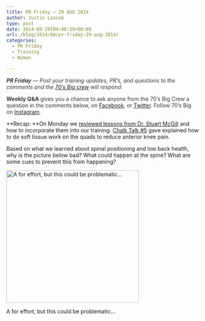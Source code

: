 ```yaml
---
title: PR Friday – 29 AUG 2014
author: Justin Lascek
type: post
date: 2014-08-29T04:00:19+00:00
url: /blog/2014/08/pr-friday-29-aug-2014/
categories:
  - PR Friday
  - Training
  - Women

---
```

<em style="color: #373737;"><strong>PR Friday</strong> — Post your training updates, PR’s, and questions to the comments and the <a href="/about/bios/" target="_blank">70′s Big crew</a> will respond. </em>

<strong style="color: #373737;">Weekly Q&A </strong><span style="color: #373737;">gives you a chance to ask anyone from the 70′s Big Crew a question in the comments below, on <a href="https://www.facebook.com/70sBig" target="_blank">Facebook</a>, or <a href="https://twitter.com/70sBig" target="_blank">Twitter</a>. Follow 70&#8217;s Big on <a href="http://instagram.com/70s_Big" target="_blank">Instagram</a>. </span>

**Recap: **On Monday we <a href="/blog/2014/08/lessons-from-mcgill/" target="_blank">reviewed lessons from Dr. Stuart McGill</a> and how to incorporate them into our training. <a href="/blog/2014/08/chalk-talk-5/" target="_blank">Chalk Talk #5</a> gave explained how to do soft tissue work on the quads to reduce anterior knee pain.

Based on what we learned about spinal positioning and low back health, why is the picture below bad? What could happen at the spine? What are some cues to prevent this from happening?

<div id="attachment_10322" style="width: 356px" class="wp-caption aligncenter">
  <a href="/2014/08/IhueSzi.jpg"><img aria-describedby="caption-attachment-10322" data-attachment-id="10322" data-permalink="/blog/2014/08/lessons-from-mcgill/ihueszi/" data-orig-file="/2014/08/IhueSzi.jpg" data-orig-size="640,640" data-comments-opened="1" data-image-meta="{&quot;aperture&quot;:&quot;0&quot;,&quot;credit&quot;:&quot;&quot;,&quot;camera&quot;:&quot;&quot;,&quot;caption&quot;:&quot;&quot;,&quot;created_timestamp&quot;:&quot;0&quot;,&quot;copyright&quot;:&quot;&quot;,&quot;focal_length&quot;:&quot;0&quot;,&quot;iso&quot;:&quot;0&quot;,&quot;shutter_speed&quot;:&quot;0&quot;,&quot;title&quot;:&quot;&quot;}" data-image-title="IhueSzi" data-image-description="" data-medium-file="/2014/08/IhueSzi-200x200.jpg" data-large-file="/2014/08/IhueSzi-450x450.jpg" class=" wp-image-10322" src="/2014/08/IhueSzi-450x450.jpg" alt="A for effort, but this could be problematic..." width="346" height="346" srcset="/2014/08/IhueSzi-450x450.jpg 450w, /2014/08/IhueSzi-150x150.jpg 150w, /2014/08/IhueSzi-200x200.jpg 200w, /2014/08/IhueSzi-300x300.jpg 300w, /2014/08/IhueSzi.jpg 640w" sizes="(max-width: 346px) 100vw, 346px" /></a>
  
  <p id="caption-attachment-10322" class="wp-caption-text">
    A for effort, but this could be problematic&#8230;
  </p>
</div>

&nbsp;
